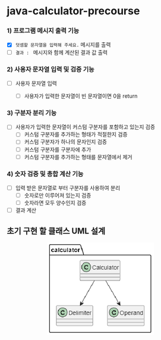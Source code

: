 # java-calculator-precourse

### 1) 프로그램 메시지 출력 기능

- [x] `덧셈할 문자열을 입력해 주세요.` 메시지를 출력
- [ ] `결과 : ` 메시지와 함께 계산된 결과 값 출력

### 2) 사용자 문자열 입력 및 검증 기능

- [ ] 사용자 문자열 입력
    - [ ] 사용자가 입력한 문자열이 빈 문자열이면 0을 return


### 3) 구분자 분리 기능

- [ ] 사용자가 입력한 문자열이 커스텀 구분자를 포함하고 있는지 검증
    - [ ] 커스텀 구분자를 추가하는 형태가 적절한지 검증
    - [ ] 커스텀 구분자가 하나의 문자인지 검증
    - [ ] 커스텀 구분자를 구분자에 추가
    - [ ] 커스텀 구분자를 추가하는 형태를 문자열에서 제거

### 4) 숫자 검증 및 총합 계산 기능

-[ ] 입력 받은 문자열로 부터 구분자를 사용하여 분리
    - [ ] 숫자로만 이루어져 있는지 검증
    - [ ] 숫자라면 모두 양수인지 검증
-[ ] 결과 계산

## 초기 구현 할 클래스 UML 설계

<p align="center">
  <img src="Initial Design UML.png" alt="Initial Design UML">
</p>